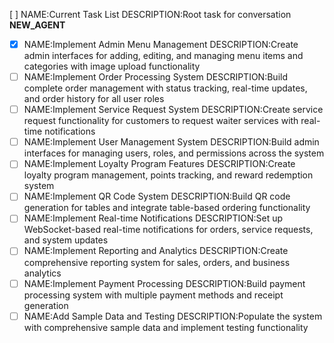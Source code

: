 [ ] NAME:Current Task List DESCRIPTION:Root task for conversation __NEW_AGENT__
-[x] NAME:Implement Admin Menu Management DESCRIPTION:Create admin interfaces for adding, editing, and managing menu items and categories with image upload functionality
-[ ] NAME:Implement Order Processing System DESCRIPTION:Build complete order management with status tracking, real-time updates, and order history for all user roles
-[ ] NAME:Implement Service Request System DESCRIPTION:Create service request functionality for customers to request waiter services with real-time notifications
-[ ] NAME:Implement User Management System DESCRIPTION:Build admin interfaces for managing users, roles, and permissions across the system
-[ ] NAME:Implement Loyalty Program Features DESCRIPTION:Create loyalty program management, points tracking, and reward redemption system
-[ ] NAME:Implement QR Code System DESCRIPTION:Build QR code generation for tables and integrate table-based ordering functionality
-[ ] NAME:Implement Real-time Notifications DESCRIPTION:Set up WebSocket-based real-time notifications for orders, service requests, and system updates
-[ ] NAME:Implement Reporting and Analytics DESCRIPTION:Create comprehensive reporting system for sales, orders, and business analytics
-[ ] NAME:Implement Payment Processing DESCRIPTION:Build payment processing system with multiple payment methods and receipt generation
-[ ] NAME:Add Sample Data and Testing DESCRIPTION:Populate the system with comprehensive sample data and implement testing functionality